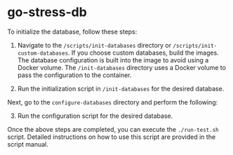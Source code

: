 # go-stress-db

To initialize the database, follow these steps:

1. Navigate to the `/scripts/init-databases` directory or `/scripts/init-custom-databases`. If you choose custom databases, build the images. The database configuration is built into the image to avoid using a Docker volume. The `/init-databases` directory uses a Docker volume to pass the configuration to the container.

2. Run the initialization script in `/init-databases` for the desired database.

Next, go to the `configure-databases` directory and perform the following:

3. Run the configuration script for the desired database.

Once the above steps are completed, you can execute the `./run-test.sh` script. Detailed instructions on how to use this script are provided in the script manual.